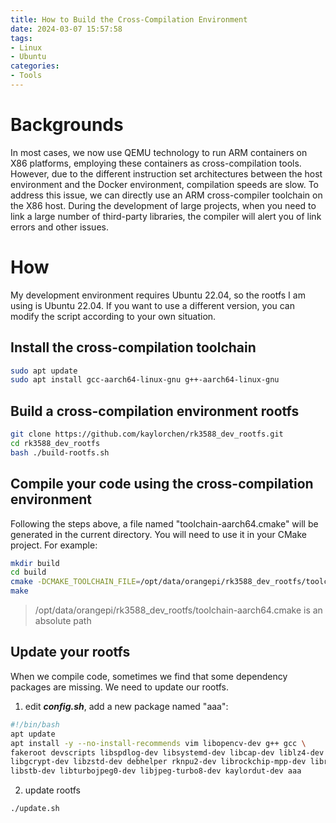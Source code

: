 ```yaml
---
title: How to Build the Cross-Compilation Environment
date: 2024-03-07 15:57:58
tags:
- Linux
- Ubuntu
categories:
- Tools
---
```


# Backgrounds

In most cases, we now use QEMU technology to run ARM containers on X86 platforms, employing these containers as cross-compilation tools. However, due to the different instruction set architectures between the host environment and the Docker environment, compilation speeds are slow. To address this issue, we can directly use an ARM cross-compiler toolchain on the X86 host. During the development of large projects, when you need to link a large number of third-party libraries, the compiler will alert you of link errors and other issues.

# How

My development environment requires Ubuntu 22.04, so the rootfs I am using is Ubuntu 22.04. If you want to use a different version, you can modify the script according to your own situation.

## Install the cross-compilation toolchain
```bash
sudo apt update
sudo apt install gcc-aarch64-linux-gnu g++-aarch64-linux-gnu
```

## Build a cross-compilation environment rootfs

```bash
git clone https://github.com/kaylorchen/rk3588_dev_rootfs.git
cd rk3588_dev_rootfs
bash ./build-rootfs.sh
```

## Compile your code using the cross-compilation environment
Following the steps above, a file named "toolchain-aarch64.cmake" will be generated in the current directory. You will need to use it in your CMake project.
For example:
```bash
mkdir build
cd build
cmake -DCMAKE_TOOLCHAIN_FILE=/opt/data/orangepi/rk3588_dev_rootfs/toolchain-aarch64.cmake -DCMAKE_EXPORT_COMPILE_COMMANDS=ON ..
make 
```
> /opt/data/orangepi/rk3588_dev_rootfs/toolchain-aarch64.cmake is an absolute path


## Update your rootfs
When we compile code, sometimes we find that some dependency packages are missing. We need to update our rootfs.  
1. edit ***_config.sh_***, add a new package named "aaa":
```bash
#!/bin/bash
apt update
apt install -y --no-install-recommends vim libopencv-dev g++ gcc \
fakeroot devscripts libspdlog-dev libsystemd-dev libcap-dev liblz4-dev \
libgcrypt-dev libzstd-dev debhelper rknpu2-dev librockchip-mpp-dev librga-dev \
libstb-dev libturbojpeg0-dev libjpeg-turbo8-dev kaylordut-dev aaa
```
2. update rootfs
```bash
./update.sh
```
